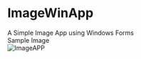 # ImageWinApp
A Simple Image App using Windows Forms<br>
Sample Image
<br>
![ImageAPP](https://github.com/COdiwuor/ImageWinApp/assets/28431746/f2320dc3-7098-4fa6-a490-4826f43b7d19)

